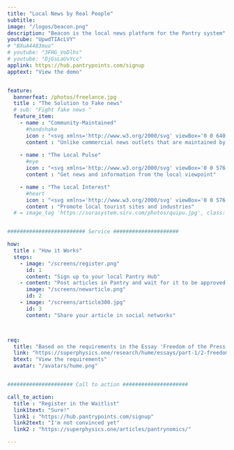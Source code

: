 ```yaml
---
title: "Local News by Real People"
subtitle: 
image: "/logos/beacon.png"
description: "Beacon is the local news platform for the Pantry system"
youtube: "UpwdTIAcLVY"
# "BXuA4483muo"
# youtube: "3FHG_VoDlhs"
# youtube: "DjGsLaUvYcc"
applink: https://hub.pantrypoints.com/signup
apptext: "View the demo"


feature:
  bannerfeat: /photos/freelance.jpg
  title : "The Solution to Fake news"
  # sub: "Fight fake news "
  feature_item:
    - name : "Community-Maintained"
      #handshake
      icon : "<svg xmlns='http://www.w3.org/2000/svg' viewBox='0 0 640 512' class='icon is-large' fill='dimgray'><!-- Font Awesome Free 5.15.1 by @fontawesome - https://fontawesome.com License - https://fontawesome.com/license/free (Icons: CC BY 4.0, Fonts: SIL OFL 1.1, Code: MIT License) --><path d='M434.7 64h-85.9c-8 0-15.7 3-21.6 8.4l-98.3 90c-.1.1-.2.3-.3.4-16.6 15.6-16.3 40.5-2.1 56 12.7 13.9 39.4 17.6 56.1 2.7.1-.1.3-.1.4-.2l79.9-73.2c6.5-5.9 16.7-5.5 22.6 1 6 6.5 5.5 16.6-1 22.6l-26.1 23.9L504 313.8c2.9 2.4 5.5 5 7.9 7.7V128l-54.6-54.6c-5.9-6-14.1-9.4-22.6-9.4zM544 128.2v223.9c0 17.7 14.3 32 32 32h64V128.2h-96zm48 223.9c-8.8 0-16-7.2-16-16s7.2-16 16-16 16 7.2 16 16-7.2 16-16 16zM0 384h64c17.7 0 32-14.3 32-32V128.2H0V384zm48-63.9c8.8 0 16 7.2 16 16s-7.2 16-16 16-16-7.2-16-16c0-8.9 7.2-16 16-16zm435.9 18.6L334.6 217.5l-30 27.5c-29.7 27.1-75.2 24.5-101.7-4.4-26.9-29.4-24.8-74.9 4.4-101.7L289.1 64h-83.8c-8.5 0-16.6 3.4-22.6 9.4L128 128v223.9h18.3l90.5 81.9c27.4 22.3 67.7 18.1 90-9.3l.2-.2 17.9 15.5c15.9 13 39.4 10.5 52.3-5.4l31.4-38.6 5.4 4.4c13.7 11.1 33.9 9.1 45-4.7l9.5-11.7c11.2-13.8 9.1-33.9-4.6-45.1z'/></svg>"
      content : "Unlike commercial news outlets that are maintained by ads, Beacon is maintained by the community itself"
      
    - name : "The Local Pulse"
      #eye
      icon : "<svg xmlns='http://www.w3.org/2000/svg' viewBox='0 0 576 512' class='icon is-large' fill='dimgray'><!-- Font Awesome Free 5.15.1 by @fontawesome - https://fontawesome.com License - https://fontawesome.com/license/free (Icons: CC BY 4.0, Fonts: SIL OFL 1.1, Code: MIT License) --><path d='M572.52 241.4C518.29 135.59 410.93 64 288 64S57.68 135.64 3.48 241.41a32.35 32.35 0 0 0 0 29.19C57.71 376.41 165.07 448 288 448s230.32-71.64 284.52-177.41a32.35 32.35 0 0 0 0-29.19zM288 400a144 144 0 1 1 144-144 143.93 143.93 0 0 1-144 144zm0-240a95.31 95.31 0 0 0-25.31 3.79 47.85 47.85 0 0 1-66.9 66.9A95.78 95.78 0 1 0 288 160z'/></svg>"
      content : "Get news and information from the local viewpoint"

    - name : "The Local Interest"
      #heart
      icon : "<svg xmlns='http://www.w3.org/2000/svg' viewBox='0 0 576 512' class='icon is-large' fill='dimgray'><!-- Font Awesome Free 5.15.1 by @fontawesome - https://fontawesome.com License - https://fontawesome.com/license/free (Icons: CC BY 4.0, Fonts: SIL OFL 1.1, Code: MIT License) --><path d='M275.3 250.5c7 7.4 18.4 7.4 25.5 0l108.9-114.2c31.6-33.2 29.8-88.2-5.6-118.8-30.8-26.7-76.7-21.9-104.9 7.7L288 36.9l-11.1-11.6C248.7-4.4 202.8-9.2 172 17.5c-35.3 30.6-37.2 85.6-5.6 118.8l108.9 114.2zm290 77.6c-11.8-10.7-30.2-10-42.6 0L430.3 402c-11.3 9.1-25.4 14-40 14H272c-8.8 0-16-7.2-16-16s7.2-16 16-16h78.3c15.9 0 30.7-10.9 33.3-26.6 3.3-20-12.1-37.4-31.6-37.4H192c-27 0-53.1 9.3-74.1 26.3L71.4 384H16c-8.8 0-16 7.2-16 16v96c0 8.8 7.2 16 16 16h356.8c14.5 0 28.6-4.9 40-14L564 377c15.2-12.1 16.4-35.3 1.3-48.9z'/></svg>"
      content : "Promote local tourist sites and industries"
  # = image_tag 'https://sorasystem.sirv.com/photos/quipu.jpg', class: 'img-fluid rounded'


######################### Service #####################

how:
  title : "How it Works"
  steps:
    - image: "/screens/register.png"
      id: 1
      content: "Sign up to your local Pantry Hub"  
    - content: "Post articles in Pantry and wait for it to be approved by your Panty Hub Operator"
      image: "/screens/newarticle.png"
      id: 2    
    - image: "/screens/article300.jpg"
      id: 3
      content: "Share your article in social networks"



req:
  title: "Based on the requirements in the Essay 'Freedom of the Press' by David Hume"
  link: "https://superphysics.one/research/hume/essays/part-1/2-freedom-of-the-press"
  btext: "View the requirements"
  avatar: "/avatars/hume.png"


##################### Call to action #####################

call_to_action:
  title : "Register in the Waitlist"
  link1text: "Sure!"
  link1 : "https://hub.pantrypoints.com/signup"
  link2text: "I'm not convinced yet"
  link2 : "https://superphysics.one/articles/pantrynomics/"

---
```

